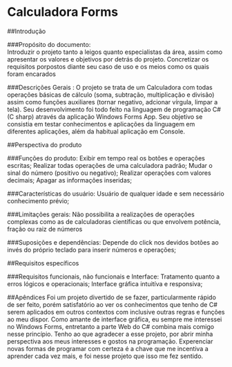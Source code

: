 # Calculadora Forms

##Introdução 


###Propósito do documento:  
Introduzir o projeto tanto a leigos quanto especialistas da área, assim como apresentar os valores e objetivos por detrás do projeto. Concretizar os requisitos porpostos diante seu caso de uso e os meios como os quais foram encarados

###Descrições Gerais :
O projeto se trata de um Calculadora com todas operações básicas de cálculo (soma, subtração, multiplicação e divisão) assim como funções auxiliares (tornar negativo, adcionar vírgula, limpar a tela). Seu desenvolvimento foi todo feito na linguagem de programação C# (C sharp) através da aplicação Windows Forms App. Seu objetivo se consistia em testar conhecimentos e aplicações da linguagem em diferentes aplicações, além da habitual aplicação em Console.
 

##Perspectiva do produto


###Funções do produto: 
Exibir em tempo real os botões e operações escritas;
Realizar todas operações de uma calculadora padrão; 
Mudar o sinal do número (positivo ou negativo);
Realizar operações com valores decimais;
Apagar as informações inseridas;

###Características do usuário: 
Usuário de qualquer idade e sem necessário conhecimento prévio;
 
###Limitações gerais: 
Não possibilita a realizações de operações complexas como as de calculadoras científicas ou que envolvem potência, fração ou raiz de números
 
###Suposições e dependências: 
Depende do click nos devidos botões ao invés do próprio teclado para inserir números e operações;

 
##Requisitos específicos 


###Requisitos funcionais, não funcionais e Interface: 
Tratamento quanto a erros lógicos e operacionais;
Interface gráfica intuitíva e responsiva;
 

##Apêndices 
Foi um projeto divertido de se fazer, particularmente rápido de ser feito, porém satisfatório ao ver os conhecimentos que tenho de C# serem aplicados em outros contextos com inclusive outras regras e funções ao meu dispor. Como amante de interface gráfica, eu sempre me interessei no Windows Forms, entretanto a parte Web do C# combina mais comigo nesse princípio. Tenho ao que agradecer a esse projeto, por abrir minha perspectiva aos meus interesses e gostos na programação. Experenciar novas formas de programar com certeza é a chave que me incentiva a aprender cada vez mais, e foi nesse projeto que isso me fez sentido.
